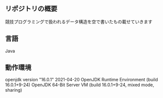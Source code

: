 ## リポジトリの概要
競技プログラミングで扱われるデータ構造を空で書いたもの載せていきます

## 言語
Java

## 動作環境
openjdk version "16.0.1" 2021-04-20
OpenJDK Runtime Environment (build 16.0.1+9-24)
OpenJDK 64-Bit Server VM (build 16.0.1+9-24, mixed mode, sharing)

